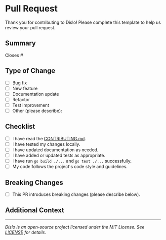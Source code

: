 # Pull Request

Thank you for contributing to Dislo! Please complete this template to help us review your pull request.

## Summary

<!-- Briefly describe your changes and reference any related issues. -->

Closes #

## Type of Change

- [ ] Bug fix
- [ ] New feature
- [ ] Documentation update
- [ ] Refactor
- [ ] Test improvement
- [ ] Other (please describe):

## Checklist

- [ ] I have read the [CONTRIBUTING.md](../CONTRIBUTING.md).
- [ ] I have tested my changes locally.
- [ ] I have updated documentation as needed.
- [ ] I have added or updated tests as appropriate.
- [ ] I have run `go build ./...` and `go test ./...` successfully.
- [ ] My code follows the project's code style and guidelines.

## Breaking Changes

- [ ] This PR introduces breaking changes (please describe below).

## Additional Context

<!-- Add any other context, screenshots, or information here. -->

---

_Dislo is an open-source project licensed under the MIT License. See [LICENSE](../LICENSE) for details._